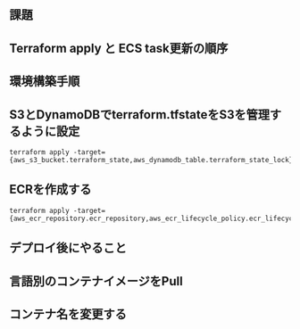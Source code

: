 ## 課題
## Terraform apply と ECS task更新の順序

## 環境構築手順
## S3とDynamoDBでterraform.tfstateをS3を管理するように設定

```
terraform apply -target={aws_s3_bucket.terraform_state,aws_dynamodb_table.terraform_state_lock}
```

## ECRを作成する

```
terraform apply -target={aws_ecr_repository.ecr_repository,aws_ecr_lifecycle_policy.ecr_lifecycle_policy}
```

## デプロイ後にやること
## 言語別のコンテナイメージをPull
## コンテナ名を変更する